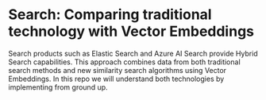 # Search: Comparing traditional technology with Vector Embeddings
Search products such as Elastic Search and Azure AI Search provide Hybrid Search capabilities. This approach combines data from both traditional search methods and new similarity search algorithms using Vector Embeddings. In this repo we will understand both technologies by implementing from ground up.
